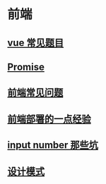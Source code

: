 # 前端

## [vue 常见题目](vue-common-question.html)

## [Promise](Promise.html)

## [前端常见问题](FrontEnd-common-question.html)

## [前端部署的一点经验](FrontEnd-deploy.html)

## [input number 那些坑](input-number-bugs.html)

## [设计模式](FrontEnd-Design-Patterns.html)
